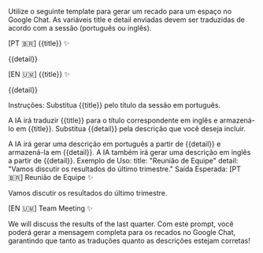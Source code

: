Utilize o seguinte template para gerar um recado para um espaço no Google Chat. As variáveis title e detail enviadas devem ser traduzidas de acordo com a sessão (português ou inglês).

[PT 🇧🇷] {{title}} ✨

{{detail}}

[EN 🇺🇲] {{title}} ✨

{{detail}}

Instruções:
Substitua {{title}} pelo título da sessão em português.

A IA irá traduzir {{title}} para o título correspondente em inglês e armazená-lo em {{title}}.
Substitua {{detail}} pela descrição que você deseja incluir.

A IA irá gerar uma descrição em português a partir de {{detail}} e armazená-la em {{detail}}.
A IA também irá gerar uma descrição em inglês a partir de {{detail}}.
Exemplo de Uso:
title: "Reunião de Equipe"
detail: "Vamos discutir os resultados do último trimestre."
Saída Esperada:
[PT 🇧🇷] Reunião de Equipe ✨

Vamos discutir os resultados do último trimestre.

[EN 🇺🇲] Team Meeting ✨

We will discuss the results of the last quarter.
Com este prompt, você poderá gerar a mensagem completa para os recados no Google Chat, garantindo que tanto as traduções quanto as descrições estejam corretas!

